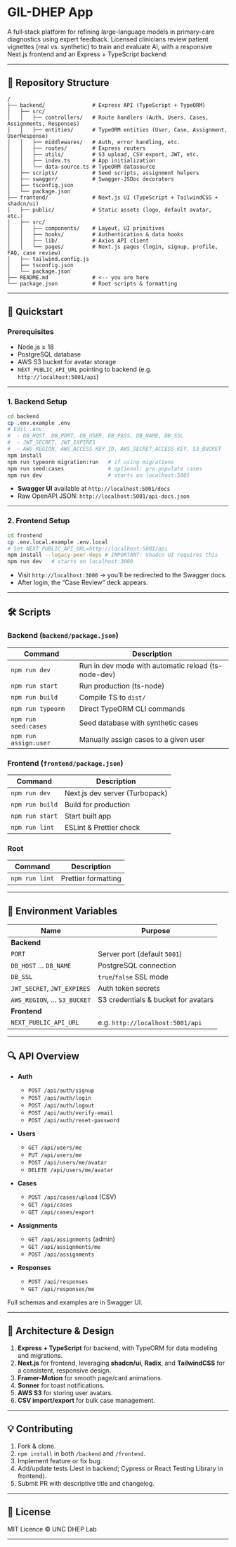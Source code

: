 # GIL-DHEP App

A full‐stack platform for refining large-language models in primary-care diagnostics using expert feedback. Licensed clinicians review patient vignettes (real vs. synthetic) to train and evaluate AI, with a responsive Next.js frontend and an Express + TypeScript backend.

---

## 📁 Repository Structure

```
/
├── backend/               # Express API (TypeScript + TypeORM)
│   ├── src/
│   │   ├── controllers/   # Route handlers (Auth, Users, Cases, Assignments, Responses)
│   │   ├── entities/      # TypeORM entities (User, Case, Assignment, UserResponse)
│   │   ├── middlewares/   # Auth, error handling, etc.
│   │   ├── routes/        # Express routers
│   │   ├── utils/         # S3 upload, CSV export, JWT, etc.
│   │   ├── index.ts       # App initialization
│   │   └── data-source.ts # TypeORM datasource
│   ├── scripts/           # Seed scripts, assignment helpers
│   ├── swagger/           # Swagger‐JSDoc decorators
│   ├── tsconfig.json
│   └── package.json
├── frontend/              # Next.js UI (TypeScript + TailwindCSS + shadcn/ui)
│   ├── public/            # Static assets (logo, default avatar, etc.)
│   ├── src/
│   │   ├── components/    # Layout, UI primitives
│   │   ├── hooks/         # Authentication & data hooks
│   │   ├── lib/           # Axios API client
│   │   └── pages/         # Next.js pages (login, signup, profile, FAQ, case review)
│   ├── tailwind.config.js
│   ├── tsconfig.json
│   └── package.json
├── README.md              # <-- you are here
└── package.json           # Root scripts & formatting
```

---

## 🚀 Quickstart

### Prerequisites

- Node.js ≥ 18
- PostgreSQL database
- AWS S3 bucket for avatar storage
- `NEXT_PUBLIC_API_URL` pointing to backend (e.g. `http://localhost:5001/api`)

---

### 1. Backend Setup

```bash
cd backend
cp .env.example .env
# Edit .env:
#  - DB_HOST, DB_PORT, DB_USER, DB_PASS, DB_NAME, DB_SSL
#  - JWT_SECRET, JWT_EXPIRES
#  - AWS_REGION, AWS_ACCESS_KEY_ID, AWS_SECRET_ACCESS_KEY, S3_BUCKET
npm install
npm run typeorm migration:run   # if using migrations
npm run seed:cases              # optional: pre‐populate cases
npm run dev                     # starts on localhost:5001
```

- **Swagger UI** available at `http://localhost:5001/docs`
- Raw OpenAPI JSON: `http://localhost:5001/api-docs.json`

---

### 2. Frontend Setup

```bash
cd frontend
cp .env.local.example .env.local
# Set NEXT_PUBLIC_API_URL=http://localhost:5001/api
npm install --legacy-peer-deps # IMPORTANT: Shadcn UI requires this
npm run dev   # starts on localhost:3000
```

- Visit `http://localhost:3000` → you’ll be redirected to the Swagger docs.
- After login, the “Case Review” deck appears.

---

## 🛠️ Scripts

### Backend (`backend/package.json`)

| Command               | Description                                         |
| --------------------- | --------------------------------------------------- |
| `npm run dev`         | Run in dev mode with automatic reload (ts-node-dev) |
| `npm run start`       | Run production (ts-node)                            |
| `npm run build`       | Compile TS to `dist/`                               |
| `npm run typeorm`     | Direct TypeORM CLI commands                         |
| `npm run seed:cases`  | Seed database with synthetic cases                  |
| `npm run assign:user` | Manually assign cases to a given user               |

### Frontend (`frontend/package.json`)

| Command         | Description                    |
| --------------- | ------------------------------ |
| `npm run dev`   | Next.js dev server (Turbopack) |
| `npm run build` | Build for production           |
| `npm run start` | Start built app                |
| `npm run lint`  | ESLint & Prettier check        |

### Root

| Command        | Description         |
| -------------- | ------------------- |
| `npm run lint` | Prettier formatting |

---

## 📝 Environment Variables

| Name                        | Purpose                             |
| --------------------------- | ----------------------------------- |
| **Backend**                 |                                     |
| `PORT`                      | Server port (default `5001`)        |
| `DB_HOST` … `DB_NAME`       | PostgreSQL connection               |
| `DB_SSL`                    | `true`/`false` SSL mode             |
| `JWT_SECRET`, `JWT_EXPIRES` | Auth token secrets                  |
| `AWS_REGION`, … `S3_BUCKET` | S3 credentials & bucket for avatars |
| **Frontend**                |                                     |
| `NEXT_PUBLIC_API_URL`       | e.g. `http://localhost:5001/api`    |

---

## 🔍 API Overview

- **Auth**

  - `POST /api/auth/signup`
  - `POST /api/auth/login`
  - `POST /api/auth/logout`
  - `POST /api/auth/verify-email`
  - `POST /api/auth/reset-password`

- **Users**

  - `GET /api/users/me`
  - `PUT /api/users/me`
  - `POST /api/users/me/avatar`
  - `DELETE /api/users/me/avatar`

- **Cases**

  - `POST /api/cases/upload` (CSV)
  - `GET /api/cases`
  - `GET /api/cases/export`

- **Assignments**

  - `GET /api/assignments` (admin)
  - `GET /api/assignments/me`
  - `POST /api/assignments`

- **Responses**

  - `POST /api/responses`
  - `GET /api/responses/me`

Full schemas and examples are in Swagger UI.

---

## 🧩 Architecture & Design

1. **Express + TypeScript** for backend, with TypeORM for data modeling and migrations.
2. **Next.js** for frontend, leveraging **shadcn/ui**, **Radix**, and **TailwindCSS** for a consistent, responsive design.
3. **Framer-Motion** for smooth page/card animations.
4. **Sonner** for toast notifications.
5. **AWS S3** for storing user avatars.
6. **CSV import/export** for bulk case management.

---

## 💡 Contributing

1. Fork & clone.
2. `npm install` in both `/backend` and `/frontend`.
3. Implement feature or fix bug.
4. Add/update tests (Jest in backend; Cypress or React Testing Library in frontend).
5. Submit PR with descriptive title and changelog.

---

## 📄 License

MIT Licence © UNC DHEP Lab

---
